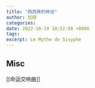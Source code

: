 ```yaml
---
title: "西西弗的神话"
author: 加缪
categories: 
date: 2022-10-19 10:52:58 +0800
tags: 
excerpt: Le Mythe de Sisyphe
---
```









## Misc

[[命运交响曲]]



